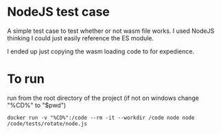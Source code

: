 # NodeJS test case
A simple test case to test whether or not wasm file works. I used NodeJS thinking I could just easily reference the ES module.

I ended up just copying the wasm loading code to for expedience.

# To run
run from the root directory of the project (if not on windows change "%CD%" to "$pwd")
```
docker run -v "%CD%":/code --rm -it --workdir /code node node  /code/tests/rotate/node.js
```